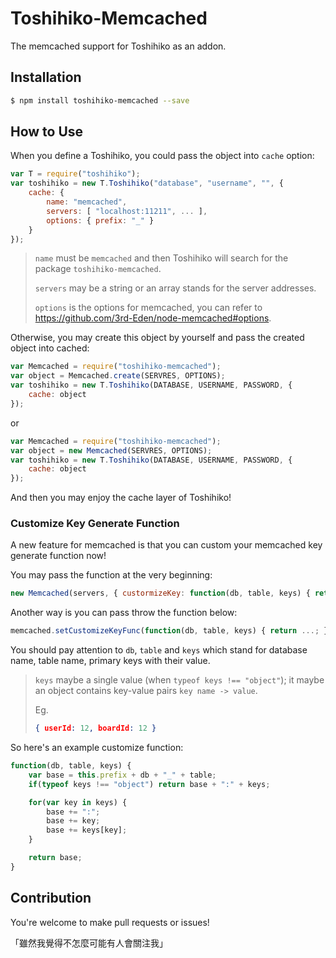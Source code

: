 # Toshihiko-Memcached

The memcached support for Toshihiko as an addon.

## Installation

```sh
$ npm install toshihiko-memcached --save
```

## How to Use

When you define a Toshihiko, you could pass the object into `cache` option:

```javascript
var T = require("toshihiko");
var toshihiko = new T.Toshihiko("database", "username", "", {
    cache: {
        name: "memcached",
        servers: [ "localhost:11211", ... ],
        options: { prefix: "_" }
    }
});
```

> `name` must be `memcached` and then Toshihiko will search for the package `toshihiko-memcached`.
>
> `servers` may be a string or an array stands for the server addresses.
>
> `options` is the options for memcached, you can refer to https://github.com/3rd-Eden/node-memcached#options.

Otherwise, you may create this object by yourself and pass the created object into cached:

```javascript
var Memcached = require("toshihiko-memcached");
var object = Memcached.create(SERVRES, OPTIONS);
var toshihiko = new T.Toshihiko(DATABASE, USERNAME, PASSWORD, {
    cache: object
});
```

or

```javascript
var Memcached = require("toshihiko-memcached");
var object = new Memcached(SERVRES, OPTIONS);
var toshihiko = new T.Toshihiko(DATABASE, USERNAME, PASSWORD, {
    cache: object
});
```

And then you may enjoy the cache layer of Toshihiko!

### Customize Key Generate Function

A new feature for memcached is that you can custom your memcached key generate function now!

You may pass the function at the very beginning:

```javascript
new Memcached(servers, { custormizeKey: function(db, table, keys) { return ...; } });
```

Another way is you can pass throw the function below:

```javascript
memcached.setCustomizeKeyFunc(function(db, table, keys) { return ...; });
```

You should pay attention to `db`, `table` and `keys` which stand for database name, table name, primary keys with their value.

> `keys` maybe a single value (when `typeof keys !== "object"`); it maybe an object contains key-value pairs `key name -> value`.
>
> Eg.
>
> ```json
> { userId: 12, boardId: 12 }
> ```

So here's an example customize function:

```javascript
function(db, table, keys) {
    var base = this.prefix + db + "_" + table;
    if(typeof keys !== "object") return base + ":" + keys;

    for(var key in keys) {
        base += ":";
        base += key;
        base += keys[key];
    }

    return base;
}
```

## Contribution

You're welcome to make pull requests or issues!

「雖然我覺得不怎麼可能有人會關注我」

